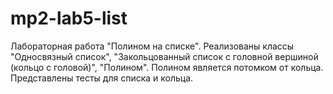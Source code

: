 # mp2-lab5-list

Лабораторная работа "Полином на списке".
Реализованы классы "Односвязный список", "Закольцованный список с головной вершиной (кольцо с головой)", "Полином".
Полином является потомком от кольца.
Представлены тесты для списка и кольца.
